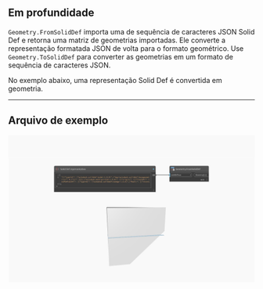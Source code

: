 ## Em profundidade
`Geometry.FromSolidDef` importa uma de sequência de caracteres JSON Solid Def e retorna uma matriz de geometrias importadas. Ele converte a representação formatada JSON de volta para o formato geométrico. Use `Geometry.ToSolidDef` para converter as geometrias em um formato de sequência de caracteres JSON.

No exemplo abaixo, uma representação Solid Def é convertida em geometria.
___
## Arquivo de exemplo

![Geometry.FromSolidDef](./Autodesk.DesignScript.Geometry.Geometry.FromSolidDef_img.jpg)

